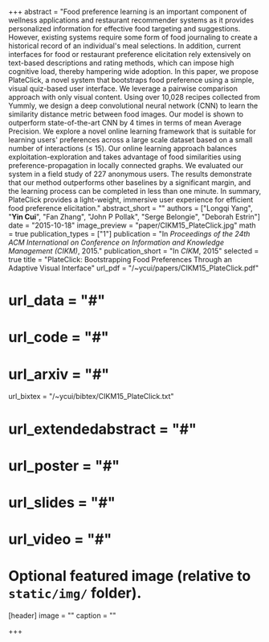 +++
abstract = "Food preference learning is an important component of wellness applications and restaurant recommender systems as it provides personalized information for effective food targeting and suggestions. However, existing systems require some form of food journaling to create a historical record of an individual's meal selections. In addition, current interfaces for food or restaurant preference elicitation rely extensively on text-based descriptions and rating methods, which can impose high cognitive load, thereby hampering wide adoption. In this paper, we propose PlateClick, a novel system that bootstraps food preference using a simple, visual quiz-based user interface. We leverage a pairwise comparison approach with only visual content. Using over 10,028 recipes collected from Yummly, we design a deep convolutional neural network (CNN) to learn the similarity distance metric between food images. Our model is shown to outperform state-of-the-art CNN by 4 times in terms of mean Average Precision. We explore a novel online learning framework that is suitable for learning users' preferences across a large scale dataset based on a small number of interactions (≤ 15). Our online learning approach balances exploitation-exploration and takes advantage of food similarities using preference-propagation in locally connected graphs. We evaluated our system in a field study of 227 anonymous users. The results demonstrate that our method outperforms other baselines by a significant margin, and the learning process can be completed in less than one minute. In summary, PlateClick provides a light-weight, immersive user experience for efficient food preference elicitation."
abstract_short = ""
authors = ["Longqi Yang", "**Yin Cui**", "Fan Zhang", "John P Pollak", "Serge Belongie", "Deborah Estrin"]
date = "2015-10-18"
image_preview = "paper/CIKM15_PlateClick.jpg"
math = true
publication_types = ["1"]
publication = "In *Proceedings of the 24th ACM International on Conference on Information and Knowledge Management (CIKM)*, 2015."
publication_short = "In *CIKM*, 2015"
selected = true
title = "PlateClick: Bootstrapping Food Preferences Through an Adaptive Visual Interface"
url_pdf = "/~ycui/papers/CIKM15_PlateClick.pdf"
# url_data = "#"
# url_code = "#"
# url_arxiv = "#"
url_bixtex = "/~ycui/bibtex/CIKM15_PlateClick.txt"
# url_extendedabstract = "#"
# url_poster = "#"
# url_slides = "#"
# url_video = "#"

# Optional featured image (relative to `static/img/` folder).
[header]
image = ""
caption = ""

+++
